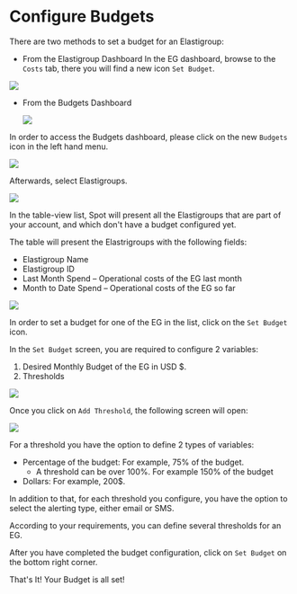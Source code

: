 # Configure Budgets

There are two methods to set a budget for an Elastigroup:

- From the Elastigroup Dashboard
  In the EG dashboard, browse to the `Costs` tab, there you will find a new icon `Set Budget`.

<img src="/elastigroup/_media/configure-budgets_1.png" />

- From the Budgets Dashboard

  <img src="/elastigroup/_media/configure-budgets_2.png" />

In order to access the Budgets dashboard, please click on the new `Budgets` icon in the left hand menu.

<img src="/elastigroup/_media/configure-budgets_3.png" />

Afterwards, select Elastigroups.

<img src="/elastigroup/_media/configure-budgets_4.png" />

In the table-view list, Spot will present all the Elastigroups that are part of your account, and which don't have a budget configured yet.

The table will present the Elastrigroups with the following fields:

- Elastigroup Name
- Elastigroup ID
- Last Month Spend – Operational costs of the EG last month
- Month to Date Spend – Operational costs of the EG so far

<img src="/elastigroup/_media/configure-budgets_5.png" />

In order to set a budget for one of the EG in the list, click on the `Set Budget` icon.

In the `Set Budget` screen, you are required to configure 2 variables:

1. Desired Monthly Budget of the EG in USD \$.
2. Thresholds

<img src="/elastigroup/_media/configure-budgets_6.png" />

Once you click on `Add Threshold`, the following screen will open:

<img src="/elastigroup/_media/configure-budgets_7.png" />

For a threshold you have the option to define 2 types of variables:

- Percentage of the budget: For example, 75% of the budget.
  - A threshold can be over 100%. For example 150% of the budget
- Dollars: For example, 200\$.

In addition to that, for each threshold you configure, you have the option to select the alerting type, either email or SMS.

According to your requirements, you can define several thresholds for an EG.

After you have completed the budget configuration, click on `Set Budget` on the bottom right corner.

That's It! Your Budget is all set!
